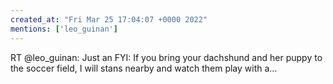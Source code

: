 ```yaml
---
created_at: "Fri Mar 25 17:04:07 +0000 2022"
mentions: ['leo_guinan']
---
```


RT @leo_guinan: Just an FYI: If you bring your dachshund and her puppy to the soccer field, I will stans nearby and watch them play with a…